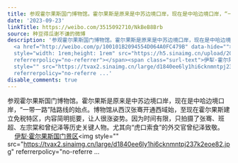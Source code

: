 ```yaml
---
title: 参观霍尔果斯国门博物馆。霍尔果斯是原来是中苏边境口岸，现在是中哈边境口岸，“一带一路”陆路线的始点。博物馆从西汉张骞开通西域始，至现在霍尔果斯建立免税...
date: '2023-09-23'
linkTitle: https://weibo.com/3515092710/NkBeB8Brb
source: 种豆得瓜谢不谦的微博
description: '参观霍尔果斯国门博物馆。霍尔果斯是原来是中苏边境口岸，现在是中哈边境口岸，“一带一路”陆路线的始点。博物馆从西汉张骞开通西域始，至现在霍尔果斯建立免税特区，内容简明扼要，让人很涨姿势。因为时间有限，只拍摄了张骞、班超、左宗棠和曾纪泽等历史关键人物。尤其向“虎口索食”的外交官曾纪泽致敬。
  <a href="http://weibo.com/p/100101B2094554D064A0FC479B" data-hide=""><span class="url-icon"><img
  style="width: 1rem;height: 1rem" src="https://h5.sinaimg.cn/upload/2015/09/25/3/timeline_card_small_location_default.png"
  referrerpolicy="no-referrer"></span><span class="surl-text">伊犁·霍尔果斯国门景区</span></a><img
  style="" src="https://tvax2.sinaimg.cn/large/d1840ee6ly1hi6cknmntpj237k2eoe82.jpg"
  referrerpolicy="no-referre ...'
disable_comments: true
---
```

参观霍尔果斯国门博物馆。霍尔果斯是原来是中苏边境口岸，现在是中哈边境口岸，“一带一路”陆路线的始点。博物馆从西汉张骞开通西域始，至现在霍尔果斯建立免税特区，内容简明扼要，让人很涨姿势。因为时间有限，只拍摄了张骞、班超、左宗棠和曾纪泽等历史关键人物。尤其向“虎口索食”的外交官曾纪泽致敬。 <a href="http://weibo.com/p/100101B2094554D064A0FC479B" data-hide=""><span class="url-icon"><img style="width: 1rem;height: 1rem" src="https://h5.sinaimg.cn/upload/2015/09/25/3/timeline_card_small_location_default.png" referrerpolicy="no-referrer"></span><span class="surl-text">伊犁·霍尔果斯国门景区</span></a><img style="" src="https://tvax2.sinaimg.cn/large/d1840ee6ly1hi6cknmntpj237k2eoe82.jpg" referrerpolicy="no-referre ...